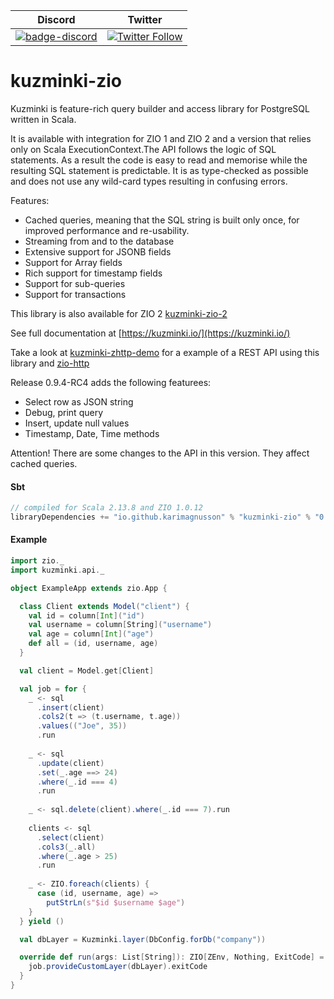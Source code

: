 | Discord | Twitter |
| --- | --- |
| [![badge-discord](https://img.shields.io/discord/629491597070827530?logo=discord)](https://discord.com/channels/629491597070827530/1063139826636963931) | [![Twitter Follow](https://img.shields.io/twitter/follow/kuzminki_lib?label=follow&style=flat&logo=twitter&color=brightgreen)](https://twitter.com/kuzminki_lib) |

# kuzminki-zio

Kuzminki is feature-rich query builder and access library for PostgreSQL written in Scala.

It is available with integration for ZIO 1 and ZIO 2 and a version that relies only on Scala ExecutionContext.The API follows the logic of SQL statements. As a result the code is easy to read and memorise while the resulting SQL statement is predictable. It is as type-checked as possible and does not use any wild-card types resulting in confusing errors.

Features:
- Cached queries, meaning that the SQL string is built only once, for improved performance and re-usability.
- Streaming from and to the database
- Extensive support for JSONB fields
- Support for Array fields
- Rich support for timestamp fields
- Support for sub-queries
- Support for transactions

This library is also available for ZIO 2 [kuzminki-zio-2](https://github.com/karimagnusson/kuzminki-zio-2)  

See full documentation at [https://kuzminki.io/](https://kuzminki.io/)

Take a look at [kuzminki-zhttp-demo](https://github.com/karimagnusson/kuzminki-zhttp-demo) for a example of a REST API using this library and [zio-http](https://github.com/dream11/zio-http)

Release 0.9.4-RC4 adds the following featurees:
- Select row as JSON string
- Debug, print query
- Insert, update null values
- Timestamp, Date, Time methods

Attention! There are some changes to the API in this version. They affect cached queries.

#### Sbt
```sbt
// compiled for Scala 2.13.8 and ZIO 1.0.12
libraryDependencies += "io.github.karimagnusson" % "kuzminki-zio" % "0.9.4-RC4"
```

#### Example
```scala
import zio._
import kuzminki.api._

object ExampleApp extends zio.App {

  class Client extends Model("client") {
    val id = column[Int]("id")
    val username = column[String]("username")
    val age = column[Int]("age")
    def all = (id, username, age)
  }

  val client = Model.get[Client]

  val job = for {
    _ <- sql
      .insert(client)
      .cols2(t => (t.username, t.age))
      .values(("Joe", 35))
      .run
    
    _ <- sql
      .update(client)
      .set(_.age ==> 24)
      .where(_.id === 4)
      .run
    
    _ <- sql.delete(client).where(_.id === 7).run
    
    clients <- sql
      .select(client)
      .cols3(_.all)
      .where(_.age > 25)
      .run
    
    _ <- ZIO.foreach(clients) {
      case (id, username, age) =>
        putStrLn(s"$id $username $age")
    }
  } yield ()

  val dbLayer = Kuzminki.layer(DbConfig.forDb("company"))

  override def run(args: List[String]): ZIO[ZEnv, Nothing, ExitCode] = {
    job.provideCustomLayer(dbLayer).exitCode
  }
}
```








